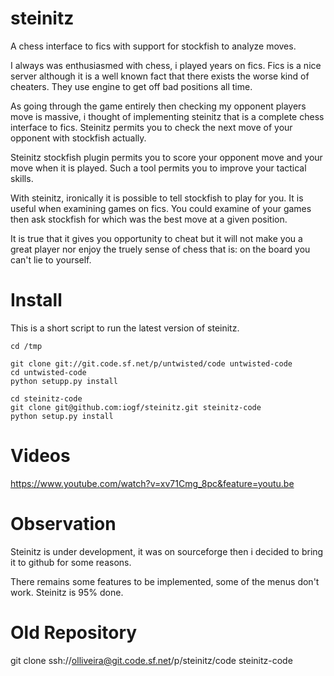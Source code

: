steinitz
========

A chess interface to fics with support for stockfish to analyze moves.

I always was enthusiasmed with chess, i played years on fics.
Fics is a nice server although it is a well known fact that there exists the worse
kind of cheaters. They use engine to get off bad positions all time.

As going through the game entirely then checking my opponent players move is massive,
i thought of implementing steinitz that is a complete chess interface to fics.
Steinitz permits you to check the next move of your opponent with stockfish actually.

Steinitz stockfish plugin permits you to score your opponent move and your move 
when it is played. Such a tool permits you to improve your tactical skills.

With steinitz, ironically it is possible to tell stockfish to play for you. 
It is useful when examining games on fics. You could examine of your games
then ask stockfish for which was the best move at a given position.

It is true that it gives you opportunity to cheat but it will not make you a great player 
nor enjoy the truely sense of chess that is: on the board you can't lie to yourself.

Install
=======

This is a short script to run the latest version of steinitz.

    cd /tmp
    
    git clone git://git.code.sf.net/p/untwisted/code untwisted-code
    cd untwisted-code
    python setupp.py install
    
    cd steinitz-code
    git clone git@github.com:iogf/steinitz.git steinitz-code
    python setup.py install

Videos
======
https://www.youtube.com/watch?v=xv71Cmg_8pc&feature=youtu.be

Observation
===========
Steinitz is under development, it was on sourceforge then i decided to bring it to github
for some reasons. 

There remains some features to be implemented, some of the menus don't work.
Steinitz is 95% done.


Old Repository
==============
git clone ssh://olliveira@git.code.sf.net/p/steinitz/code steinitz-code

